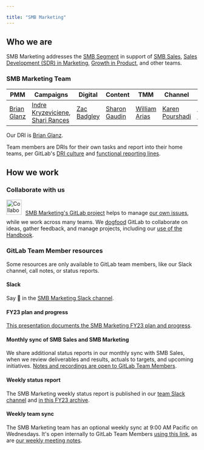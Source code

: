 ```yaml
---

title: "SMB Marketing"
---
```








## Who we are
SMB Marketing addresses the [SMB Segment](https://about.gitlab.com/handbook/sales/field-operations/gtm-resources/#segmentation) in support of [SMB Sales](https://about.gitlab.com/handbook/sales/commercial/#smb-account-executives), [Sales Development (SDR) in Marketing](/handbook/marketing/sales-development/), [Growth in Product](/handbook/product/growth/), and other teams.

### SMB Marketing Team

| PMM | Campaigns | Digital | Content | TMM | Channel | PMO |
| ---- | --- | --- | --- | --- | --- | --- |
| [Brian Glanz](https://gitlab.com/brianglanz) | [Indre Kryzeviciene](https://gitlab.com/ikryzeviciene),<br>[Shari Rances](https://gitlab.com/srances) | [Zac Badgley](https://gitlab.com/zbadgley) | [Sharon Gaudin](https://gitlab.com/sgaudin) | [William Arias](https://gitlab.com/warias) | [Karen Pourshadi](https://gitlab.com/kpourshadi) | [Kimberly Bolton](https://gitlab.com/kbolton1) |

Our DRI is [Brian Glanz](https://gitlab.com/brianglanz).

Team members are DRIs for their own tasks and report into their home teams, per GitLab's [DRI culture](/handbook/people-group/directly-responsible-individuals/) and [functional reporting lines](/handbook/leadership/no-matrix-organization/).

## How we work

### Collaborate with us
<a href="https://gitlab.com/gitlab-com/marketing/smb-marketing/activity"><img style="padding-right: 10px; padding-bottom: 10px" src="/images/all-remote/gitlab-value-tanukis_collaberation.svg" alt="Collaboration" title="Collaboration" height="40"></a>[SMB Marketing's GitLab project](https://gitlab.com/gitlab-com/marketing/smb-marketing/activity) helps to manage [our own issues](https://gitlab.com/gitlab-com/marketing/smb-marketing/-/boards), while we work across many teams. We [dogfood](/handbook/values/#dogfooding) GitLab to collaborate on ideas, gather feedback, and manage projects, including our [use of the Handbook](/handbook/handbook-usage/#why-handbook-first).

### GitLab Team Member resources
Some resources are only available to GitLab team members, like our Slack channel, call notes, or status reports.

#### Slack
Say 👋 in the [SMB Marketing Slack channel](https://gitlab.slack.com/archives/C02U0386T5Y).

#### FY23 plan and progress
[This presentation documents the SMB Marketing FY23 plan and progress](https://docs.google.com/presentation/d/1viHGo1frmUOu-Oc3afgI2UouHBk9BZhYe4qzF7IQFbw/edit?usp=sharing).

#### Monthly sync of SMB Sales and SMB Marketing
We share additional status reports in our monthly sync with SMB Sales, when we review deliverables and results, actuals to targets, and upcoming initiatives. [Notes and recordings are open to GitLab Team Members](https://docs.google.com/document/d/1jkHbEb0OHaie7UgDrC8JntpYCNXF-bcot0Ew4pcAHIM/edit?usp=sharing).

#### Weekly status report
The SMB Marketing weekly status report is published in our [team Slack channel](https://gitlab.slack.com/archives/C02U0386T5Y) and [in this FY23 archive](https://docs.google.com/document/d/1qQ6Cs-33ijxOnWp1rjdahJDP43vD1isnDrzWCeOT30c/edit?usp=sharing).

#### Weekly team sync
The SMB Marketing team has an optional weekly sync at 9:00 AM Pacific on Wednesdays. It's open internally to GitLab Team Members [using this link](https://calendar.google.com/event?action=TEMPLATE&tmeid=NWdxZ2I2dTF1YTdoNjlsMjVibGJrMzN2bmlfMjAyMjA0MTNUMTYwMDAwWiBiZ2xhbnpAZ2l0bGFiLmNvbQ&tmsrc=bglanz%40gitlab.com&scp=ALL), as are [our weekly meeting notes](https://docs.google.com/document/d/1dE1Vc1lERPzuhBeGq4rB7i3Ygo0HKuQuvOaq0nwJk-U/edit?usp=sharing).
